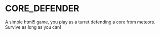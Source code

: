 # CORE_DEFENDER
A simple html5 game, you play as a turret defending a core from meteors. Survive as long as you can!
